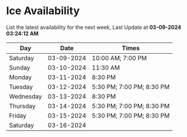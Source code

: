 # Ice Availability

List the latest availability for the next week, Last Update at **03-09-2024 03:24:12 AM**

| Day         | Date        | Times       |
| ----------- | ----------- | ----------- |
|Saturday|03-09-2024|10:00 AM; 7:00 PM|
|Sunday|03-10-2024|11:30 AM|
|Monday|03-11-2024|8:30 PM|
|Tuesday|03-12-2024|5:30 PM; 7:00 PM; 8:30 PM|
|Wednesday|03-13-2024|8:30 PM|
|Thursday|03-14-2024|5:30 PM; 7:00 PM; 8:30 PM|
|Friday|03-15-2024|5:30 PM; 7:00 PM; 8:30 PM|
|Saturday|03-16-2024||
